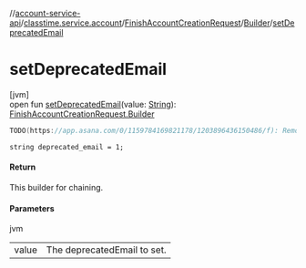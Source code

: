 //[account-service-api](../../../../index.md)/[classtime.service.account](../../index.md)/[FinishAccountCreationRequest](../index.md)/[Builder](index.md)/[setDeprecatedEmail](set-deprecated-email.md)

# setDeprecatedEmail

[jvm]\
open fun [setDeprecatedEmail](set-deprecated-email.md)(value: [String](https://docs.oracle.com/javase/8/docs/api/java/lang/String.html)): [FinishAccountCreationRequest.Builder](index.md)

```kotlin
TODO(https://app.asana.com/0/1159784169821178/1203896436150486/f): Remove following fields after next micro-server release

```
`string deprecated_email = 1;`

#### Return

This builder for chaining.

#### Parameters

jvm

| | |
|---|---|
| value | The deprecatedEmail to set. |
